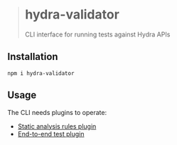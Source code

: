 > # hydra-validator
> CLI interface for running tests against Hydra APIs

## Installation

```shell
npm i hydra-validator
```

## Usage

The CLI needs plugins to operate:

* [Static analysis rules plugin](../validator-analyse)
* [End-to-end test plugin](../validator-e2e)

